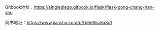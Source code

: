 Gitbook地址：https://singlediego.gitbook.io/flask/flask-gong-chang-han-shu

简书地址：https://www.jianshu.com/p/fb6e85c8a3c1